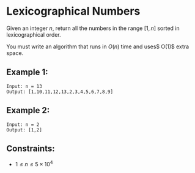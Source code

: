 # Lexicographical Numbers

Given an integer $n$, return all the numbers in the range $[1, n]$ sorted in  
lexicographical order.

You must write an algorithm that runs in $O(n)$ time and uses$ O(1)$ extra  
space. 

 

## Example 1:

    Input: n = 13
    Output: [1,10,11,12,13,2,3,4,5,6,7,8,9]

## Example 2:

    Input: n = 2
    Output: [1,2]

 

## Constraints:

* $1 \le n \le 5 \times 10^4$

